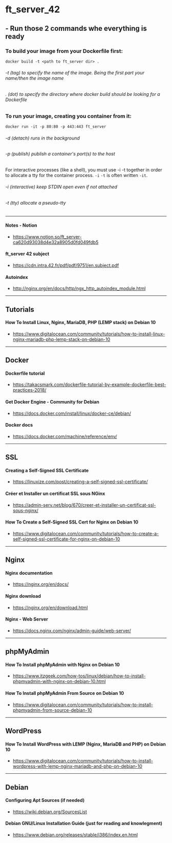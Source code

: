 # ft_server_42

## - Run those 2 commands whe everything is ready

### To build your image from your Dockerfile first:
```
docker build -t <path to ft_server dir> .
```
######      -t (tag) to specify the name of the image. Being the first part your name/then the image name
######      . (dot) to specify the directory where docker build should be looking for a Dockerfile

### To run your image, creating you container from it:
```
docker run -it -p 80:80 -p 443:443 ft_server
```
######      -d (detach) runs in the background
######      -p (publish) publish a container's port(s) to the host
For interactive processes (like a shell), you must use -i -t together in order to allocate a tty for the container process. `-i` `-t` is often written `-it`.
######      -i (interactive) keep STDIN open even if not attached
######      -t (tty) allocate a pseudo-tty

----------------------------

#### Notes - Notion
- https://www.notion.so/ft_server-ca620d93038d4e32a8905d0fd049fdb5

#### ft_server 42 subject
- https://cdn.intra.42.fr/pdf/pdf/9751/en.subject.pdf

#### Autoindex
- http://nginx.org/en/docs/http/ngx_http_autoindex_module.html

----------------------------

## Tutorials 

#### How To Install Linux, Nginx, MariaDB, PHP (LEMP stack) on Debian 10
- https://www.digitalocean.com/community/tutorials/how-to-install-linux-nginx-mariadb-php-lemp-stack-on-debian-10

----------------------------

## Docker

#### Dockerfile tutorial
- https://takacsmark.com/dockerfile-tutorial-by-example-dockerfile-best-practices-2018/

#### Get Docker Engine - Community for Debian
- https://docs.docker.com/install/linux/docker-ce/debian/

#### Docker docs
- https://docs.docker.com/machine/reference/env/

----------------------------

## SSL

#### Creating a Self-Signed SSL Certificate
- https://linuxize.com/post/creating-a-self-signed-ssl-certificate/

#### Créer et Installer un certificat SSL sous NGinx
- https://admin-serv.net/blog/670/creer-et-installer-un-certificat-ssl-sous-nginx/

#### How To Create a Self-Signed SSL Cert for Nginx on Debian 10
- https://www.digitalocean.com/community/tutorials/how-to-create-a-self-signed-ssl-certificate-for-nginx-on-debian-10

----------------------------

## Nginx

#### Nginx documentation
- https://nginx.org/en/docs/

#### Nginx download
- https://nginx.org/en/download.html

#### Nginx - Web Server
- https://docs.nginx.com/nginx/admin-guide/web-server/

----------------------------

## phpMyAdmin

#### How To Install phpMyAdmin with Nginx on Debian 10
- https://www.itzgeek.com/how-tos/linux/debian/how-to-install-phpmyadmin-with-nginx-on-debian-10.html

#### How To Install phpMyAdmin From Source on Debian 10
- https://www.digitalocean.com/community/tutorials/how-to-install-phpmyadmin-from-source-debian-10

----------------------------

## WordPress

#### How To Install WordPress with LEMP (Nginx, MariaDB and PHP) on Debian 10
- https://www.digitalocean.com/community/tutorials/how-to-install-wordpress-with-lemp-nginx-mariadb-and-php-on-debian-10

----------------------------

## Debian

#### Configuring Apt Sources (if needed)
- https://wiki.debian.org/SourcesList

#### Debian GNU/Linux Installation Guide (just for reading and knowlegment)
- https://www.debian.org/releases/stable/i386/index.en.html

